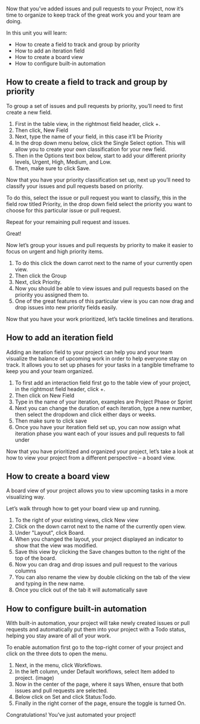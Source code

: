 Now that you’ve added issues and pull requests to your Project, now it’s time to organize to keep track of the great work you and your team are doing. 

In this unit you will learn:
- How to create a field to track and group by priority
- How to add an iteration field 
- How to create a board view 
- How to configure built-in automation

## How to create a field to track and group by priority

To group a set of issues and pull requests by priority, you’ll need to first create a new field. 

1. First in the table view, in the rightmost field header, click +.
1. Then click, New Field
1. Next, type the name of your field, in this case it’ll be Priority
1. In the drop down menu below, click the Single Select option. This will allow you to create your own classification for your new field. 
1. Then in the Options text box below, start to add your different priority levels, Urgent, High, Medium, and Low.
1. Then, make sure to click Save. 

Now that you have your priority classification set up, next up you’ll need to classify your issues and pull requests based on priority. 

To do this, select the issue or pull request you want to classify, this in the field row titled Priority, in the drop down field select the priority you want to choose for this particular issue or pull request. 

Repeat for your remaining pull request and issues. 

Great! 

Now let’s group your issues and pull requests by priority to make it easier to focus on urgent and high priority items.

1. To do this click the down carrot next to the name of your currently open view.
1. Then click the Group
1. Next, click Priority.
1. Now you should be able to view issues and pull requests based on the priority you assigned them to. 
1. One of the great features of this particular view is you can now drag and drop issues into new priority fields easily. 


Now that you have your work prioritized, let’s tackle timelines and iterations.

## How to add an iteration field

Adding an iteration field to your project can help you and your team visualize the balance of upcoming work in order to help everyone stay on track. It allows you to set up phases for your tasks in a tangible timeframe to keep you and your team organized.

1. To first add an interaction field first go to the table view of your project, in the rightmost field header, click +.
1. Then click on New Field
1. Type in the name of your iteration, examples are Project Phase or Sprint 
1. Next you can change the duration of each iteration, type a new number, then select the dropdown and click either days or weeks.
1. Then make sure to click save
1. Once you have your iteration field set up, you can now assign what iteration phase you want each of your issues and pull requests to fall under

Now that you have prioritized and organized your project, let’s take a look at how to view your project from a different perspective – a board view.

## How to create a board view

A board view of your project allows you to view upcoming tasks in a more visualizing way. 

Let’s walk through how to get your board view up and running. 

1. To the right of your existing views, click New view
1. Click on the down carrot next to the name of the currently open view.
1. Under "Layout", click Board.
1. When you changed the layout, your project displayed an indicator to show that the view was modified. 
1. Save this view by clicking the Save changes button to the right of the top of the board. 
1. Now you can drag and drop issues and pull request to the various columns
1. You can also rename the view by double clicking on the tab of the view and typing in the new name.
1. Once you click out of the tab it will automatically save

## How to configure built-in automation

With built-in automation, your project will take newly created issues or pull requests and automatically put them into your project with a Todo status, helping you stay aware of all of your work.

To enable automation first go to the top-right corner of your project and click on the three dots to open the menu. 
1. Next, in the menu, click Workflows.
1. In the left column, under Default workflows, select Item added to project. 
(image)
1. Now in the center of the page, where it says When, ensure that both issues and pull requests are selected.
1. Below click on Set and click Status:Todo.
1. Finally in the right corner of the page, ensure the toggle is turned On. 

Congratulations! You’ve just automated your project!

